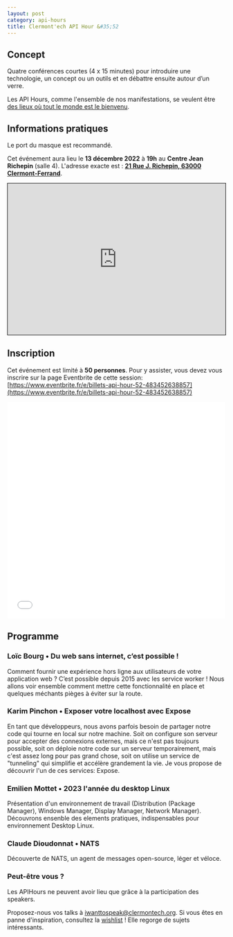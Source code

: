 ```yaml
---
layout: post
category: api-hours
title: Clermont'ech API Hour &#35;52
---
```


## Concept

Quatre conférences courtes (4 x 15 minutes)
pour introduire une technologie, un concept ou un outils et en débattre ensuite
autour d’un verre.

Les API Hours, comme l'ensemble de nos manifestations, se veulent être [des
lieux où tout le monde est le bienvenu](/code-of-conduct.html).


## Informations pratiques

Le port du masque est recommandé.

Cet événement aura lieu le **13 décembre 2022** à **19h** au **Centre Jean Richepin** (salle 4). L'adresse
exacte est : [**21 Rue J. Richepin, 63000 Clermont-Ferrand**](https://www.openstreetmap.org/#map=19/45.78186/3.08506).
<iframe width="100%" height="350" frameborder="0" scrolling="no" marginheight="0" marginwidth="0" src="https://www.openstreetmap.org/export/embed.html?bbox=3.0836096405982976%2C45.780990896595334%2C3.0871394276618958%2C45.78265381775845&amp;layer=mapnik&amp;marker=45.78182142810052%2C3.0853745341300964" style="border: 1px solid black"></iframe>
<br/>

## Inscription

Cet événement est limité à **50 personnes**.  Pour y assister, vous devez vous
inscrire sur la page Eventbrite de cette session: [https://www.eventbrite.fr/e/billets-api-hour-52-483452638857](https://www.eventbrite.fr/e/billets-api-hour-52-483452638857)

<iframe src="//eventbrite.fr/tickets-external?eid=483452638857&ref=etckt" frameborder="0" height="500" width="100%" vspace="0" hspace="0" marginheight="5" marginwidth="5" scrolling="auto" allowtransparency="true"></iframe>

<br/>

## Programme

### Loïc Bourg • Du web sans internet, c’est possible !

Comment fournir une expérience hors ligne aux utilisateurs de votre application web ? C’est possible depuis 2015 avec les service worker ! Nous allons voir ensemble comment mettre cette fonctionnalité en place et quelques méchants pièges à éviter sur la route.

### Karim Pinchon • Exposer votre localhost avec Expose

En tant que développeurs, nous avons parfois besoin de partager notre code qui tourne en local sur notre machine. Soit on configure son serveur pour accepter des connexions externes, mais ce n'est pas toujours possible, soit on déploie notre code sur un serveur temporairement, mais c'est assez long pour pas grand chose, soit on utilise un service de "tunneling" qui simplifie et accélère grandement la vie. Je vous propose de découvrir l'un de ces services: Expose.

### Emilien Mottet • 2023 l'année du desktop Linux

Présentation d'un environnement de travail (Distribution (Package Manager), Windows Manager, Display Manager, Network Manager). Découvrons ensenble des elements pratiques, indispensables pour environnement Desktop Linux.

### Claude Dioudonnat • NATS

Découverte de NATS, un agent de messages open-source, léger et véloce.

### Peut-être vous ?

Les APIHours ne peuvent avoir lieu que grâce à la participation des speakers.

Proposez-nous vos talks à [iwanttospeak@clermontech.org](mailto:iwanttospeak@clermontech.org). Si vous êtes en panne d'inspiration, consultez la [wishlist](/api-hours/wishlist.html) ! Elle regorge de sujets intéressants.

